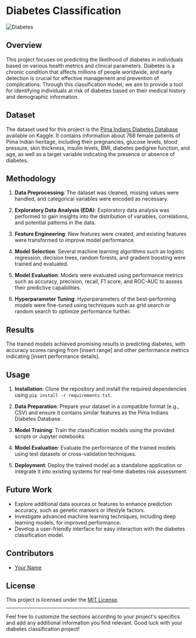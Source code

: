
# Diabetes Classification

![Diabetes](https://images.unsplash.com/photo-1566204779110-ccfc0346a0e2?ixid=MnwxMjA3fDB8MHxwaG90by1wYWdlfHx8fGVufDB8fHx8&ixlib=rb-1.2.1&auto=format&fit=crop&w=1350&q=80)

## Overview

This project focuses on predicting the likelihood of diabetes in individuals based on various health metrics and clinical parameters. Diabetes is a chronic condition that affects millions of people worldwide, and early detection is crucial for effective management and prevention of complications. Through this classification model, we aim to provide a tool for identifying individuals at risk of diabetes based on their medical history and demographic information.

## Dataset

The dataset used for this project is the [Pima Indians Diabetes Database](https://www.kaggle.com/uciml/pima-indians-diabetes-database) available on Kaggle. It contains information about 768 female patients of Pima Indian heritage, including their pregnancies, glucose levels, blood pressure, skin thickness, insulin levels, BMI, diabetes pedigree function, and age, as well as a target variable indicating the presence or absence of diabetes.

## Methodology

1. **Data Preprocessing**: The dataset was cleaned, missing values were handled, and categorical variables were encoded as necessary.

2. **Exploratory Data Analysis (EDA)**: Exploratory data analysis was performed to gain insights into the distribution of variables, correlations, and potential patterns in the data.

3. **Feature Engineering**: New features were created, and existing features were transformed to improve model performance.

4. **Model Selection**: Several machine learning algorithms such as logistic regression, decision trees, random forests, and gradient boosting were trained and evaluated.

5. **Model Evaluation**: Models were evaluated using performance metrics such as accuracy, precision, recall, F1 score, and ROC-AUC to assess their predictive capabilities.

6. **Hyperparameter Tuning**: Hyperparameters of the best-performing models were fine-tuned using techniques such as grid search or random search to optimize performance further.

## Results

The trained models achieved promising results in predicting diabetes, with accuracy scores ranging from [insert range] and other performance metrics indicating [insert performance details].

## Usage

1. **Installation**: Clone the repository and install the required dependencies using `pip install -r requirements.txt`.

2. **Data Preparation**: Prepare your dataset in a compatible format (e.g., CSV) and ensure it contains similar features as the Pima Indians Diabetes Database.

3. **Model Training**: Train the classification models using the provided scripts or Jupyter notebooks.

4. **Model Evaluation**: Evaluate the performance of the trained models using test datasets or cross-validation techniques.

5. **Deployment**: Deploy the trained model as a standalone application or integrate it into existing systems for real-time diabetes risk assessment.

## Future Work

- Explore additional data sources or features to enhance prediction accuracy, such as genetic markers or lifestyle factors.
- Investigate advanced machine learning techniques, including deep learning models, for improved performance.
- Develop a user-friendly interface for easy interaction with the diabetes classification model.

## Contributors

- [Your Name](https://github.com/VidhiSharma)

## License

This project is licensed under the [MIT License](LICENSE).

---

Feel free to customize the sections according to your project's specifics and add any additional information you find relevant. Good luck with your diabetes classification project!
